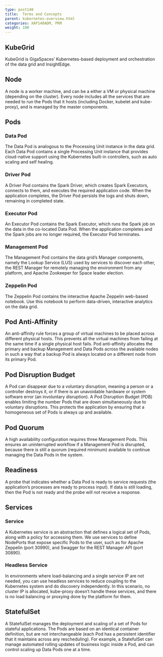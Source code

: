 ```yaml
---
type: post140
title:  Terms and Concepts
parent: kubernetes-overview.html
categories: XAP140ADM, PRM
weight: 100
---
```


## KubeGrid

KubeGrid is GigaSpaces’ Kubernetes-based deployment and orchestration of the data grid and InsightEdge. 

## Node

A node is a worker machine, and can be a either a VM or physical machine (depending on the cluster). Every node includes all the services that are needed to run the Pods that it hosts (including Docker, kubelet and kube-proxy), and is managed by the master components.

## Pods

### Data Pod

The Data Pod is analogous to the Processing Unit instance in the data grid. Each Data Pod contains a single Processing Unit instance that provides cloud-native support using the Kubernetes built-in controllers, such as auto scaling and self healing.

### Driver Pod

A Driver Pod contains the Spark Driver, which creates Spark Executors, connects to them, and executes the required application code. When the application completes, the Driver Pod persists the logs and shuts down, remaining in completed state.

### Executor Pod
 
An Executor Pod contains the Spark Executor, which runs the Spark job on the data in the co-located Data Pod. When the application completes and the Spark jobs are no longer required, the Executor Pod terminates.

### Management Pod

The Management Pod contains the data grid’s Manager components, namely the Lookup Service (LUS) used by services to discover each other, the REST Manager  for remotely managing the environment from any platform, and Apache Zookeeper for Space leader election.

### Zeppelin Pod

The Zeppelin Pod contains the interactive Apache Zeppelin web-based notebook. Use this notebook to perform data-driven, interactive analytics on the data grid.

## Pod Anti-Affinity

An anti-affinity rule forces a group of virtual machines to be placed across different physical hosts. This prevents all the virtual machines from failing at the same time if a single physical host fails.
Pod anti-affinity allocates the primary and backup Management and Data Pods across the available nodes in such a way that a backup Pod is always located on a different node from its primary Pod.

## Pod Disruption Budget
 
A Pod can disappear due to a voluntary disruption, meaning a person or a controller destroys it, or if there is an unavoidable hardware or system software error (an involuntary disruption).
A Pod Disruption Budget (PDB) enables limiting the number Pods that are down simultaneously due to voluntary disruptions. This protects the application by ensuring that a homogeneous set of Pods is always up and available.

## Pod Quorum

A high availability configuration requires three Management Pods. This ensures an uninterrupted workflow if a Management Pod is disrupted, because there is still a quorum (required minimum) available to continue managing the Data Pods in the system.

## Readiness

A probe that indicates whether a Data Pod is ready to service requests (the application’s processes are ready to process input). If data is still loading, then the Pod is not ready and the probe will not receive a response.

## Services

### Service

A Kubernetes service is an abstraction that defines a logical set of Pods, along with a policy for accessing them. We use services to define NodePorts that expose specific Pods to the user, such as for Apache Zeppelin (port 30990), and Swagger for the REST Manager API (port 30890).

### Headless Service

In environments where load-balancing and a single service IP are not needed, you can use headless services to reduce coupling to the Kubernetes system and do discovery independently. In this scenario, no cluster IP is allocated, kube-proxy doesn’t handle these services, and there is no load balancing or proxying done by the platform for them.

## StatefulSet

A StatefulSet manages the deployment and scaling of a set of Pods for stateful applications. The Pods are based on an identical container definition, but are not interchangeable (each Pod has a persistent identifier that it maintains across any rescheduling).
For example, a StatefulSet can manage automated rolling updates of business logic inside a Pod, and can control scaling up Data Pods one at a time.

